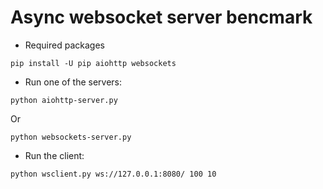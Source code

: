 Async websocket server bencmark
===============================

* Required packages
```
pip install -U pip aiohttp websockets
```

* Run one of the servers:
```
python aiohttp-server.py
```

Or

```
python websockets-server.py
```

* Run the client:
```
python wsclient.py ws://127.0.0.1:8080/ 100 10
```
